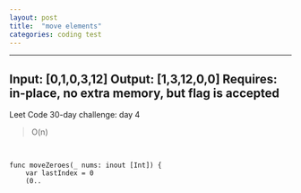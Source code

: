```yaml
---
layout: post
title:  "move elements"
categories: coding test
---
```

---
Input: [0,1,0,3,12]
Output: [1,3,12,0,0]
Requires: in-place, no extra memory, but flag is accepted
---
Leet Code 30-day challenge: day 4

> O(n)
<pre> 
<code>
func moveZeroes(_ nums: inout [Int]) {
    var lastIndex = 0
    (0..<nums.count).forEach { (i) in
        if nums[i] == 0 { return }
        nums.insert(nums[i], at: lastIndex)
        nums.remove(at: i+1)
        // ** leetCode compiler가 fromOffsets를 인지못함
        // nums.move(fromOffsets: .init(integer: i), toOffset: lastIndex)
        lastIndex += 1
    }
}
</code> 
</pre>
